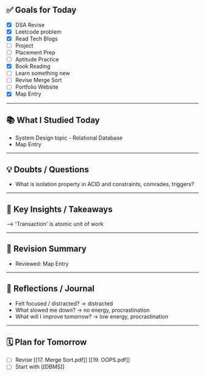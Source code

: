 ## ✅ Goals for Today 
- [x] DSA Revise 
- [x] Leetcode problem
- [x] Read Tech Blogs 
- [ ] Project
- [ ] Placement Prep
- [ ] Aptitude Practice
- [x] Book Reading
- [ ] Learn something new
- [ ] Revise Merge Sort
- [ ] Portfolio Website
- [x] Map Entry

---

## 📚 What I Studied Today
- System Design topic - Relational Database
- Map Entry 
---

## 💡 Doubts / Questions
- What is isolation property in ACID and constraints, comrades, triggers?

---

## 🧠 Key Insights / Takeaways
--> 'Transaction' is atomic unit of work 

---
## 🔄 Revision Summary
- Reviewed: Map Entry
---
## 💬 Reflections / Journal
- Felt focused / distracted?
	-> distracted 
- What slowed me down?
	-> no energy, procrastination
- What will I improve tomorrow?
	-> low energy, procrastination
---
## 🗓️ Plan for Tomorrow
- [ ] Revise [[17. Merge Sort.pdf]] [[19. OOPS.pdf]]
- [ ] Start with [[DBMS]]